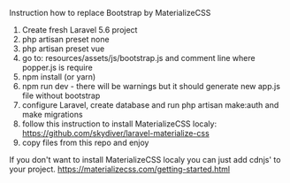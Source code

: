 Instruction how to replace Bootstrap by MaterializeCSS

1. Create fresh Laravel 5.6 project
2. php artisan preset none
3. php artisan preset vue
4. go to: resources/assets/js/bootstrap.js and comment line where popper.js is require
5. npm install (or yarn)
6. npm run dev - there will be warnings but it should generate new app.js file without bootstrap
7. configure Laravel, create database and run php artisan make:auth and make migrations
8. follow this instruction to install MaterializeCSS localy: https://github.com/skydiver/laravel-materialize-css
9. copy files from this repo and enjoy

If you don't want to install MaterializeCSS localy you can just add cdnjs' to your project. 
https://materializecss.com/getting-started.html